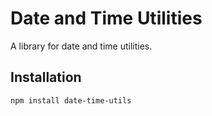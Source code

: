 # Date and Time Utilities

A library for date and time utilities.

## Installation

```bash
npm install date-time-utils
